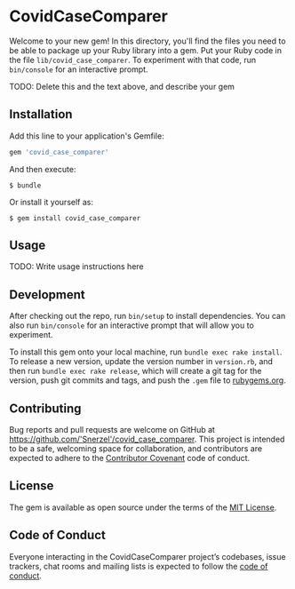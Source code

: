 # CovidCaseComparer

Welcome to your new gem! In this directory, you'll find the files you need to be able to package up your Ruby library into a gem. Put your Ruby code in the file `lib/covid_case_comparer`. To experiment with that code, run `bin/console` for an interactive prompt.

TODO: Delete this and the text above, and describe your gem

## Installation

Add this line to your application's Gemfile:

```ruby
gem 'covid_case_comparer'
```

And then execute:

    $ bundle

Or install it yourself as:

    $ gem install covid_case_comparer

## Usage

TODO: Write usage instructions here

## Development

After checking out the repo, run `bin/setup` to install dependencies. You can also run `bin/console` for an interactive prompt that will allow you to experiment.

To install this gem onto your local machine, run `bundle exec rake install`. To release a new version, update the version number in `version.rb`, and then run `bundle exec rake release`, which will create a git tag for the version, push git commits and tags, and push the `.gem` file to [rubygems.org](https://rubygems.org).

## Contributing

Bug reports and pull requests are welcome on GitHub at https://github.com/'Snerzel'/covid_case_comparer. This project is intended to be a safe, welcoming space for collaboration, and contributors are expected to adhere to the [Contributor Covenant](http://contributor-covenant.org) code of conduct.

## License

The gem is available as open source under the terms of the [MIT License](https://opensource.org/licenses/MIT).

## Code of Conduct

Everyone interacting in the CovidCaseComparer project’s codebases, issue trackers, chat rooms and mailing lists is expected to follow the [code of conduct](https://github.com/'Snerzel'/covid_case_comparer/blob/master/CODE_OF_CONDUCT.md).
